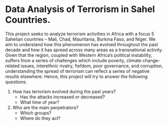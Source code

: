 # Data Analysis of Terrorism in Sahel Countries.
This project seeks to analyze terrorism activities in Africa with a focus 5 Sahelian countries – Mali, Chad, Mauritania, Burkina Faso, and Niger. We aim to understand how this phenomenon has evolved throughout the past decade and how it has spread across many areas as a transnational activity. Given that the region, coupled with Western Africa’s political instability, suffers from a series of challenges which include poverty, climate change-related issues, interethnic rivalry, fiefdom, poor governance, and corruption, understanding the spread of terrorism can reflect a series of negative results elsewhere. Hence, this project will try to answer the following questions:
1.	How has terrorism evolved during the past years?
    -	Has the attacks increased or decreased?
    - What time of year?
2.	Who are the main perpetrators?
    - Which groups?
    - Where do they act?
